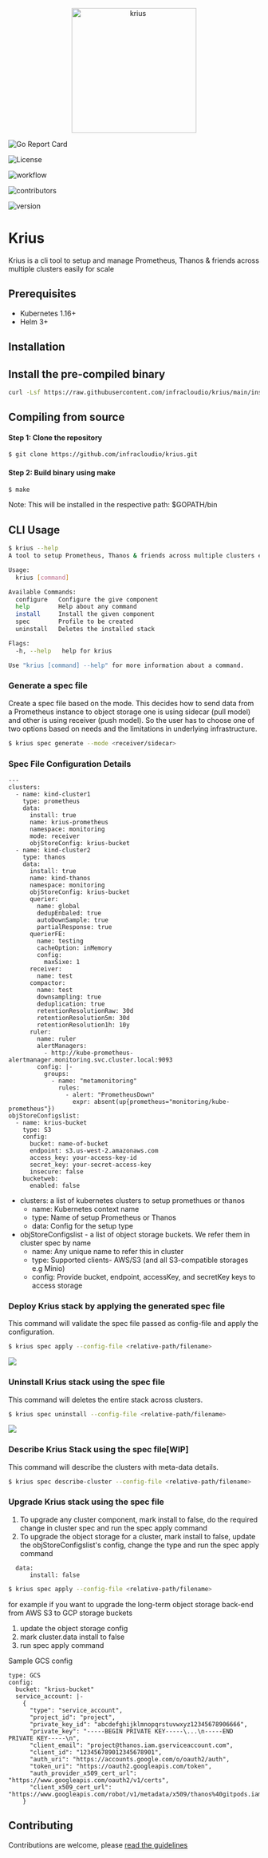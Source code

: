 <p align="center">  
  <img alt="krius" src="./images/krius-02.svg" width="250" height="250">
</p>

![Go Report Card](https://goreportcard.com/badge/github.com/JESWINKNINAN/kube-anchor)  

![License](https://img.shields.io/badge/License-Apache%202.0-blue.svg)

![workflow](https://github.com/infracloudio/krius/actions/workflows/workflow.yaml/badge.svg)

![contributors](https://img.shields.io/github/contributors/badges/shields)

![version](https://img.shields.io/badge/version-1.2.3-blue)

# Krius

Krius is a cli tool to setup and manage Prometheus, Thanos &amp; friends across multiple clusters easily for scale

## Prerequisites

- Kubernetes 1.16+
- Helm 3+

## Installation

## Install the pre-compiled binary

```bash
curl -Lsf https://raw.githubusercontent.com/infracloudio/krius/main/install.sh | bash
```

## Compiling from source

#### Step 1: Clone the repository

```bash
$ git clone https://github.com/infracloudio/krius.git
```

#### Step 2: Build binary using make

```bash
$ make
```

Note: This will be installed in the respective path: $GOPATH/bin

## CLI Usage

```bash
$ krius --help
A tool to setup Prometheus, Thanos & friends across multiple clusters easily for scale .

Usage:
  krius [command]

Available Commands:
  configure   Configure the give component
  help        Help about any command
  install     Install the given component
  spec        Profile to be created
  uninstall   Deletes the installed stack

Flags:
  -h, --help   help for krius

Use "krius [command] --help" for more information about a command.
```

### Generate a spec file

Create a spec file based on the mode. This decides how to send data from a Prometheus instance to object storage one is using sidecar (pull model) and other is using receiver (push model). So the user has to choose one of two options based on needs and the limitations in underlying infrastructure.

```bash
$ krius spec generate --mode <receiver/sidecar>
```

### Spec File Configuration Details

```
---
clusters:
  - name: kind-cluster1
    type: prometheus
    data:
      install: true
      name: krius-prometheus
      namespace: monitoring
      mode: receiver
      objStoreConfig: krius-bucket
  - name: kind-cluster2
    type: thanos
    data:
      install: true
      name: kind-thanos
      namespace: monitoring
      objStoreConfig: krius-bucket
      querier:
        name: global
        dedupEnbaled: true
        autoDownSample: true
        partialResponse: true
      querierFE:
        name: testing
        cacheOption: inMemory
        config:
          maxSixe: 1
      receiver:
        name: test
      compactor:
        name: test
        downsampling: true
        deduplication: true
        retentionResolutionRaw: 30d
        retentionResolution5m: 30d
        retentionResolution1h: 10y
      ruler:
        name: ruler
        alertManagers:
          - http://kube-prometheus-alertmanager.monitoring.svc.cluster.local:9093
        config: |-
          groups:
            - name: "metamonitoring"
              rules:
                - alert: "PrometheusDown"
                  expr: absent(up{prometheus="monitoring/kube-prometheus"})
objStoreConfigslist:
  - name: krius-bucket
    type: S3
    config:
      bucket: name-of-bucket
      endpoint: s3.us-west-2.amazonaws.com
      access_key: your-access-key-id
      secret_key: your-secret-access-key
      insecure: false
    bucketweb:
      enabled: false

```

- clusters: a list of kubernetes clusters to setup promethues or thanos
  - name: Kubernetes context name
  - type: Name of setup Prometheus or Thanos
  - data: Config for the setup type
- objStoreConfigslist - a list of object storage buckets. We refer them in cluster spec by name
  - name: Any unique name to refer this in cluster
  - type: Supported clients- AWS/S3 (and all S3-compatible storages e.g Minio)
  - config: Provide bucket, endpoint, accessKey, and secretKey keys to access storage

### Deploy Krius stack by applying the generated spec file

This command will validate the spec file passed as config-file and apply the configuration.

```bash
$ krius spec apply --config-file <relative-path/filename>
```

![](./images/spec-apply.gif)

### Uninstall Krius stack using the spec file

This command will deletes the entire stack across clusters.

```bash
$ krius spec uninstall --config-file <relative-path/filename>
```

![](./images/spec-destroy.gif)

### Describe Krius Stack using the spec file[WIP]

This command will describe the clusters with meta-data details.

```bash
$ krius spec describe-cluster --config-file <relative-path/filename>
```

### Upgrade Krius stack using the spec file

1. To upgrade any cluster component, mark install to false, do the required change in cluster spec and run the spec apply command
2. To upgrade the object storage for a cluster, mark install to false, update the objStoreConfigslist's config, change the type and run the spec apply command

```
  data:
      install: false
```

```bash
$ krius spec apply --config-file <relative-path/filename>
```

for example if you want to upgrade the long-term object storage back-end from AWS S3 to GCP storage buckets

1. update the object storage config
2. mark cluster.data install to false
3. run spec apply command

Sample GCS config

```
type: GCS
config:
  bucket: "krius-bucket"
  service_account: |-
    {
      "type": "service_account",
      "project_id": "project",
      "private_key_id": "abcdefghijklmnopqrstuvwxyz12345678906666",
      "private_key": "-----BEGIN PRIVATE KEY-----\...\n-----END PRIVATE KEY-----\n",
      "client_email": "project@thanos.iam.gserviceaccount.com",
      "client_id": "123456789012345678901",
      "auth_uri": "https://accounts.google.com/o/oauth2/auth",
      "token_uri": "https://oauth2.googleapis.com/token",
      "auth_provider_x509_cert_url": "https://www.googleapis.com/oauth2/v1/certs",
      "client_x509_cert_url": "https://www.googleapis.com/robot/v1/metadata/x509/thanos%40gitpods.iam.gserviceaccount.com"
    }

```

## Contributing

Contributions are welcome, please [read the guidelines](CONTRIBUTING.md)
